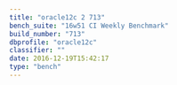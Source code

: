 ```yaml
---
title: "oracle12c 2 713"
bench_suite: "16w51 CI Weekly Benchmark"
build_number: "713"
dbprofile: "oracle12c"
classifier: ""
date: 2016-12-19T15:42:17
type: "bench"
---
```

